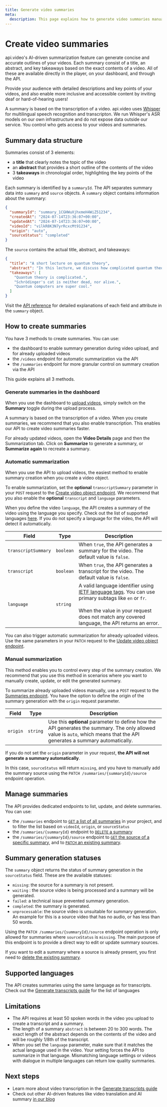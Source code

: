 ```yaml
---
title: Generate video summaries
meta:
  description: This page explains how to generate video summaries manually or automatically using the Videos and Summaries endpoints and the api.video dashboard.
---
```


# Create video summaries

api.video's AI-driven summarization feature can generate concise and accurate outlines of your videos. Each summary consist of a title, an abstract, and key takeaways based on the exact contents of a video. All of these are available directly in the player, on your dashboard, and through the API.

Provide your audience with detailed descriptions and key points of your videos, and also enable more inclusive and accessible content by inviting deaf or hard-of-hearing users!

<Callout pad="2" type="success">

A summary is based on the transcription of a video. api.video uses [Whisper](https://openai.com/index/whisper/) for multilingual speech recognition and transcripton. We run Whisper's ASR models on our own infrastructure and do not expose data outside our service. You control who gets access to your videos and summaries.
</Callout>

## Summary data structure

Summaries consist of 3 elements:

- a **title** that clearly notes the topic of the video
- an **abstract** that provides a short outline of the contents of the video
- 3 **takeaways** in chronologial order, highlighting the key points of the video

Each summary is identified by a `summaryId`. The API separates summary data into `summary` and `source` objects. A `summary` object contains information about the summary:

```json
{
  "summaryId": "summary_1CGHWuXjhxmeH4WiZ51234",
  "createdAt": "2024-07-14T23:36:07+00:00",
  "updatedAt": "2024-07-14T23:36:07+00:00",
  "videoId": "vilkR8K3N7yrRcxcMt91234",
  "origin": "auto",
  "sourceStatus": "completed"
}
```

The `source` contains the actual title, abstract, and takeaways:

```json
{
  "title": "A short lecture on quantum theory",
  "abstract": "In this lecture, we discuss how complicated quantum theory is, using the famous example of Schrödingers cat. We also discuss practical applications like quantum computing.",
  "takeaways": [
    "Quantum theory is complicated.",
    "Schrödinger's cat is neither dead, nor alive.",
    "Quantum computers are super cool."
  ]
}
```

Visit the [API reference](/reference/api/Summaries) for detailed explanations of each field and attribute in the `summary` object.

## How to create summaries

You have 3 methods to create summaries. You can use:

- the dashboard to enable summary generation during video upload, and for already uploaded videos
- the `/videos` endpoint for automatic summarization via the API
- the `/summaries` endpoint for more granular control on summary creation via the API

This guide explains all 3 methods.

### Generate summaries in the dashboard

When you use the dashboard to [upload videos](https://dashboard.api.video/videos), simply switch on the **Summary** toggle during the upload process.

<Callout pad="2" type="info">

A summary is based on the transcription of a video. When you create summaries, we recommend that you also enable transcription. This enables our API to create video summaries faster.
</Callout>

For already updated videos, open the **Video Details** page and then the Summarization tab. Click on **Summarize** to generate a summary, or **Summarize again** to recreate a summary.

### Automatic summarization

When you use the API to upload videos, the easiest method to enable summary creation when you create a video object.

To enable summarization, set the **optional** `transcriptSummary` parameter in your `POST` request to the [Create video object endpoint](/reference/api/Videos#create-a-video-object). We recommend that you also enable the **optional** `transcript` and `language` parameters. 

When you define the video `language`, the API creates a summary of the video using the language you specify. Check out the list of supported languages [here](/vod/generate-transcripts#supported-languages). If you do not specify a language for the video, the API will detect it automatically.

| Field               | Type      | Description                                                                                                                                                                                                                                                    |
|---------------------|-----------|----------------------------------------------------------------------------------------------------------------------------------------------------------------------------------------------------------------------------------------------------------------|
| `transcriptSummary` | `boolean` | When `true`, the API generates a summary for the video. The default value is `false`.                                                                                                                                                                          |
| `transcript`        | `boolean` | When `true`, the API generates a transcript for the video. The default value is `false`.                                                                                                                                                                       |
| `language`          | `string`  | A valid language identifier using [IETF language tags](https://en.wikipedia.org/wiki/IETF_language_tag). You can use primary subtags like `en` or `fr`.<br/><br/>When the value in your request does not match any covered language, the API returns an error. |

You can also trigger automatic summarization for already uploaded videos. Use the same parameters in your `PATCH` request to the [Update video object endpoint](https://docs.api.video/reference/api/Videos#update-a-video-object).

### Manual summarization

This method enables you to control every step of the summary creation. We recommend that you use this method in scenarios where you want to manually create, update, or edit the generated summary.

To summarize already uploaded videos manually, use a `POST` request to the [Summaries endpoint](/reference/api/Summaries). You have the option to define the origin of the summary generation with the `origin` request parameter.

| Field    | Type     | Description                                                                                                                                                                |
|----------|----------|----------------------------------------------------------------------------------------------------------------------------------------------------------------------------|
| `origin` | `string` | Use this **optional** parameter to define how the API generates the summary. The only allowed value is `auto`, which means that the API generates a summary automatically. |


<Callout pad="2" type="warning">

If you do not set the `origin` parameter in your request, **the API will not generate a summary automatically**.

In this case, `sourceStatus` will return `missing`, and you have to manually add the summary source using the `PATCH /summaries/{summaryId}/source` endpoint operation.
</Callout>

## Manage summaries

The API provides dedicated endpoints to list, update, and delete summaries. You can use:

- the `/summaries` endpoint to [`GET` a list of all summaries](/reference/api/Summaries#list-summaries) in your project, and to filter the list based on `videoId`, `origin`, or `sourceStatus`
- the `/summaries/{summaryId}` endpoint to [`DELETE` a summary](/reference/api/Summaries#delete-video-summary)
- the `/summaries/{summaryId}/source` endpoint to [`GET` the source of a specific summary](/reference/api/Summaries#get-summary-details), and to [`PATCH` an existing summary](/reference/api/Summaries#update-summary-details).

## Summary generation statuses

The `summary` object returns the status of summary generation in the `sourceStatus` field. These are the available statuses:
            
- `missing`: the source for a summary is not present.
- `waiting` : the source video is being processed and a summary will be generated.
- `failed`: a technical issue prevented summary generation.
- `completed`: the summary is generated.
- `unprocessable`: the source video is unsuitable for summary generation. An example for this is a source video that has no audio, or has less than 50 words.

<Callout pad="2" type="info">

Using the `PATCH /summaries/{summaryId}/source` endpoint operation is only allowed for summaries where `sourceStatus` is `missing`. The main purpose of this endpoint is to provide a direct way to edit or update summary sources.

If you want to edit a summary where a source is already present, you first need to [delete the existing summary](/reference/api/Summaries#delete-video-summary).
</Callout>

## Supported languages

The API creates summaries using the same language as for transcripts. Check out the [Generate transcripts guide](/vod/generate-transcripts#supported-languages) for the list of languages

## Limitations

<Callout pad="2" type="error">

- The API requires at least 50 spoken words in the video you upload to create a transcript and a summary.
- The length of a summary `abstract` is between 20 to 300 words. The exact length of the abstract depends on the contents of the video and will be roughly 1/8th of the transcript.
- When you set the `language` parameter, make sure that it matches the actual language used in the video. Your setting forces the API to summarize in that language. Mismatching language settings or videos with dialogue in multiple languages can return low quality summaries.
</Callout>

## Next steps

- Learn more about video transcription in the [Generate transcripts guide](/vod/generate-transcripts)
- Check out other AI-driven features like video translation and AI summary [in our blog](https://api.video/blog/product-updates/ai-video-features/)